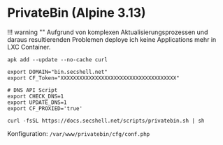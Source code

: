 # PrivateBin (Alpine 3.13)

!!! warning ""
    Aufgrund von komplexen Aktualisierungsprozessen und daraus resultierenden Problemen deploye ich keine Applications mehr in LXC Container.
    

```shell
apk add --update --no-cache curl

export DOMAIN="bin.secshell.net"
export CF_Token="XXXXXXXXXXXXXXXXXXXXXXXXXXXXXXXXXXXXX"

# DNS API Script
export CHECK_DNS=1
export UPDATE_DNS=1
export CF_PROXIED='true'

curl -fsSL https://docs.secshell.net/scripts/privatebin.sh | sh
```

Konfiguration: `/var/www/privatebin/cfg/conf.php`
